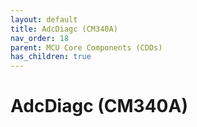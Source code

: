 ```yaml
---
layout: default
title: AdcDiagc (CM340A)
nav_order: 18
parent: MCU Core Components (CDDs)
has_children: true
---
```

# AdcDiagc (CM340A)

